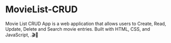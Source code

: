 # MovieList-CRUD
Movie List CRUD App is a web application that allows users to Create, Read, Update, Delete and Search movie entries. Built with HTML, CSS, and JavaScript, .🎬🚀

